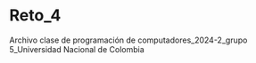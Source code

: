 # Reto_4
Archivo clase de programación de computadores_2024-2_grupo 5_Universidad Nacional de Colombia 
